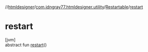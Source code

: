 //[htmldesigner](../../../index.md)/[com.jdngray77.htmldesigner.utility](../index.md)/[Restartable](index.md)/[restart](restart.md)

# restart

[jvm]\
abstract fun [restart](restart.md)()
